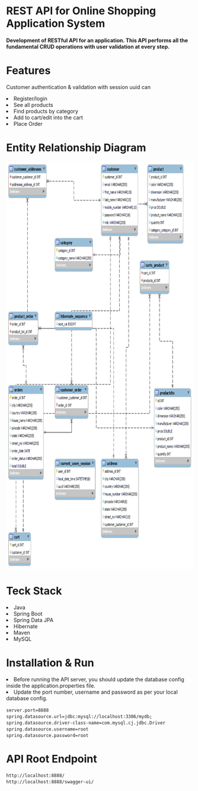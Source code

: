 <h1>REST API for Online Shopping Application System</h>

<h4>Development of RESTful API for an application. This API performs all the fundamental CRUD operations with user validation at every step.</h4>

<h1>Features</h1>
<p>Customer authentication & validation with session uuid can</p>
<li>Register/login</li>
<li>See all products</li>
<li>Find products by category</li>
<li>Add to cart/edit into the cart</li>
<li>Place Order</li>

<h1>Entity Relationship Diagram</h1>
<img src="https://github.com/thesharmaa/OnlineShoppingApplication/blob/main/er.png" width="1200" height="1100"/>



<h1>Teck Stack</h1>
<li>Java</li>
<li>Spring Boot</li>
<li>Spring Data JPA</li>
<li>Hibernate</li>
<li>Maven</li>
<li>MySQL</li>

<h1>Installation & Run</h1>
<li>Before running the API server, you should update the database config inside the application.properties file.</li>
<li>Update the port number, username and password as per your local database config.</li>


<code>server.port=8888</code><br>
<code>spring.datasource.url=jdbc:mysql://localhost:3306/mydb;</code><br>
<code>spring.datasource.driver-class-name=com.mysql.cj.jdbc.Driver</code><br>
<code>spring.datasource.username=root</code><br>
<code>spring.datasource.password=root</code>

<h1>API Root Endpoint</h1>
<code>http://localhost:8888/</code><br>
<code>http://localhost:8888/swagger-ui/</code>
